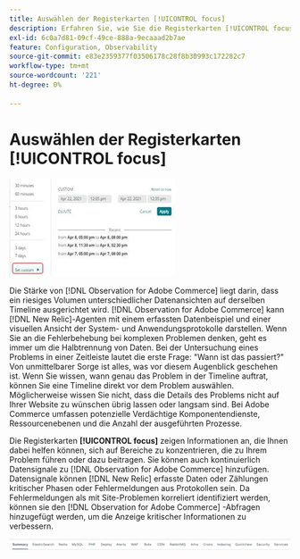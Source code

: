 ```yaml
---
title: Auswählen der Registerkarten [!UICONTROL focus]
description: Erfahren Sie, wie Sie die Registerkarten [!UICONTROL focus] auswählen, um Bereiche zu beobachten, die Probleme verursachen.
exl-id: 6c0a7d81-09cf-49ce-888a-9ecaaad2b7ae
feature: Configuration, Observability
source-git-commit: e83e2359377f03506178c28f8b30993c172282c7
workflow-type: tm+mt
source-wordcount: '221'
ht-degree: 0%

---
```


# Auswählen der Registerkarten [!UICONTROL focus]

![Wählen Sie die Fokusregisterkarten aus](../../assets/tools/observation-for-adobe-commerce/choosing-the-focus-tabs-1.jpg)

Die Stärke von [!DNL Observation for Adobe Commerce] liegt darin, dass ein riesiges Volumen unterschiedlicher Datenansichten auf derselben Timeline ausgerichtet wird. [!DNL Observation for Adobe Commerce] kann [!DNL New Relic]-Agenten mit einem erfassten Datenbeispiel und einer visuellen Ansicht der System- und Anwendungsprotokolle darstellen. Wenn Sie an die Fehlerbehebung bei komplexen Problemen denken, geht es immer um die Halbtrennung von Daten. Bei der Untersuchung eines Problems in einer Zeitleiste lautet die erste Frage: &quot;Wann ist das passiert?&quot; Von unmittelbarer Sorge ist alles, was vor diesem Augenblick geschehen ist. Wenn Sie wissen, wann genau das Problem in der Timeline auftrat, können Sie eine Timeline direkt vor dem Problem auswählen. Möglicherweise wissen Sie nicht, dass die Details des Problems nicht auf Ihrer Website zu wünschen übrig lassen oder langsam sind. Bei Adobe Commerce umfassen potenzielle Verdächtige Komponentendienste, Ressourcenebenen und die Anzahl der ausgeführten Prozesse.

Die Registerkarten **[!UICONTROL focus]** zeigen Informationen an, die Ihnen dabei helfen können, sich auf Bereiche zu konzentrieren, die zu Ihrem Problem führen oder dazu beitragen. Sie können auch kontinuierlich Datensignale zu [!DNL Observation for Adobe Commerce] hinzufügen. Datensignale können [!DNL New Relic] erfasste Daten oder Zählungen kritischer Phasen oder Fehlermeldungen aus Protokollen sein. Da Fehlermeldungen als mit Site-Problemen korreliert identifiziert werden, können sie den [!DNL Observation for Adobe Commerce] -Abfragen hinzugefügt werden, um die Anzeige kritischer Informationen zu verbessern.

![Wählen Sie die Fokusregisterkarten aus](../../assets/tools/observation-for-adobe-commerce/choosing-the-focus-tabs-2.jpeg)
